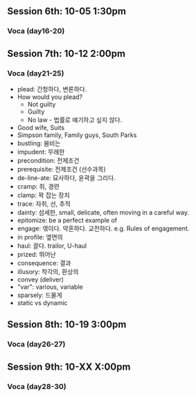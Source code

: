 ## Session 6th: 10-05 1:30pm

### Voca (day16-20)

## Session 7th: 10-12 2:00pm

### Voca (day21-25)

+ plead: 간청하다, 변론하다.
+ How would you plead?
  + Not guilty
  + Guilty
  + No law - 법률로 얘기하고 싶지 않다.
+ Good wife, Suits
+ Simpson family, Family guys, South Parks
+ bustling: 붐비는
+ impudent: 무례한
+ precondition: 전제조건
+ prerequisite: 전제조건 (선수과목)
+ de-line-ate: 묘사하다, 윤곽을 그리다.
+ cramp: 쥐, 경련
+ clamp: 꽉 잡는 장치
+ trace: 자취, 선, 추적
+ dainty: 섬세한, small, delicate, often moving in a careful way.
+ epitomize: be a perfect example of
+ engage: 엮이다. 약혼하다. 교전하다. e.g. Rules of engagement.
+ in profile: 옆면의
+ haul: 끌다. trailor, U-haul
+ prized: 뛰어난
+ consequence: 결과
+ illusory: 착각의, 환상의
+ convey (deliver)
+ "var": various, variable
+ sparsely: 드물게
+ static vs dynamic


## Session 8th: 10-19 3:00pm


### Voca (day26-27)


## Session 9th: 10-XX X:00pm


### Voca (day28-30)


